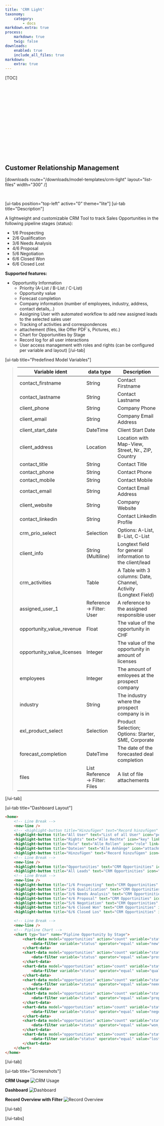```yaml
---
title: 'CRM Light'
taxonomy:
    category:
        - docs
markdown.extra: true
process:
    markdown: true
    twig: false
downloads:
    enabled: true
    include_all_files: true
markdown:
    extra: true
---
```


[TOC]


<p class="ui5-icon" style="font-size: 4em;" name="wrench">&#xe114;</p>

<br><br><br><br>

## Customer Relationship Management

[downloads route="/downloads/model-templates/crm-light" layout="list-files" width="300" /]

<br>


[ui-tabs position="top-left" active="0" theme="lite"]
[ui-tab title="Description"]

A lightweight and customizable CRM Tool to track Sales Opportunities in the following pipeline stages (status):
- 1/6 Prospecting
- 2/6 Qualification
- 3/6 Needs Analysis
- 4/6 Proposal
- 5/6 Negotiation
- 6/6 Closed Won
- 6/6 Closed Lost

**Supported features:**
- Opportunitiy Information
    - Priority (A-List / B-List / C-List)
    - Opportunity value
    - Forecast completion
    - Company information (number of employees, industry, address, contact details,..)
    - Assigning User with automated workflow to add new assigned leads to the selected sales user
    - Tracking of activities and correspondences
    - attachement (files, like Offer PDF`s, Pictures, etc.)
    - Chart for Opportunities by Stage
    - Record log for all user interactions
    - User access management with roles and rights (can be configured per variable and layout)
[/ui-tab]

[ui-tab title="Predefined Model Variables"]
> | Variable ident     | data type                       | Description
> |--------------------|---------------------------------|-----------------------------------------------------------------------|
> | contact_firstname          | String                          | Contact Firstname
> | contact_lastname           | String                          | Contact Lastname
> | client_phone               | String                          | Company Phone
> | client_email               | String                          | Company Email Address
> | client_start_date          | DateTime                        | Client Start Date
> | client_address             | Location                        | Location with Map-View, Street, Nr., ZIP, Country
> | contact_title              | String                          | Contact Title
> | contact_phone              | String                          | Contact Phone
> | contact_mobile             | String                          | Contact Mobile
> | contact_email              | String                          | Contact Email Address
> | client_website             | String                          | Company Website
> | contact_linkedin           | String                          | Contact LinkedIn Profile
> | crm_prio_select            | Selection                       | Options: A-List, B-List, C-List
> | client_info                | String (Multiline)              | Longtext field for general information to the client/lead
> | crm_activities             | Table                           | A Table with 3 columns: Date, Channel, Activity (Longtext Field)
> | assigned_user_1            | Reference -> Filter: User       | A reference to the assigned responsible user
> | opportunity_value_revenue  | Float                           | The value of the opportunity in CHF
> | opportunity_value_licenses | Integer                         | The value of the opportunity in amount of licenses
> | employees                  | Integer                         | The amount of emloyees at the prospect company
> | industry                   | String                          | The industry where the prospect company is in
> | exl_product_select         | Selection                       | Product Selection; Options: Starter, SME, Corporate
> | forecast_completion        | DateTime                        | The date of the forecasted deal completion
> | files                      | List Reference -> Filter: Files | A list of file attachements
[/ui-tab]

[ui-tab title="Dashboard Layout"]
```html
<home>
    <!-- Line Break -->
    <new-line />    
    <!-- <highlight-button title="Hinzufügen" text="Record hinzufügen" icon="add" link="#/search/add" /> -->
    <highlight-button title="All User" text="List of all User" icon="person-placeholder" link="#/search?lang=en&query=&offset=0&model=user" />
    <highlight-button title="Rights" text="Alle Rechte" icon="key" link="#/search?lang=en&query=&model=right&status=&view=List&print=false&tab=" />
    <highlight-button title="Role" text="Alle Rollen" icon="role" link="#/search?lang=en&query=&model=role&status=&view=List&print=false&tab=" />
    <highlight-button title="Dateien" text="Alle Anhänge" icon="attachment-photo" link="#/search?lang=en&query=&offset=0&model=file" />
    <highlight-button title="Hinzufügen" text="Record hinzufügen" icon="add" link="#/search?lang=en&query=&offset=0&model=maintenance_request&add=maintenance_request" />
    <!-- Line Break -->
    <new-line />
    <highlight-button title="Opportunities" text="CRM Opportinities" icon="crm-sales" link="#/search?lang=en&query=&model=opportunities&status=&view=List&print=false&tab=" />
    <highlight-button title="All Leads" text="CRM Opportinities" icon="group-2" link="#/search?lang=en&query=&model=opportunities&status=&view=Table&print=false&tab=&cols=name+status+crm_prio_select+assigned_user_1+" />
    <!-- Line Break -->
    <new-line />    
    <highlight-button title="1/6 Prospecting" text="CRM Opportinities" icon="sys-find" link="#/search?lang=en&query=&model=opportunities&status=prospecting%2C+&view=Table&print=false&tab=&cols=name+status+crm_prio_select+assigned_user_1+" />
    <highlight-button title="2/6 Qualification" text="CRM Opportinities" icon="sys-find" link="#/search?lang=en&query=&model=opportunities&status=qualification%2C+&view=Table&print=false&tab=&cols=name+status+crm_prio_select+assigned_user_1+" />
    <highlight-button title="3/6 Needs Analysis" text="CRM Opportinities" icon="tools-opportunity" link="#/search?lang=en&query=&model=opportunities&status=needs_analysis%2C+&view=Table&print=false&tab=&cols=name+status+crm_prio_select+assigned_user_1+" />
    <highlight-button title="4/6 Proposal" text="CRM Opportinities" icon="sales-document" link="#/search?lang=en&query=&model=opportunities&status=proposal%2C+&view=Table&print=false&tab=&cols=name+status+crm_prio_select+assigned_user_1+" />
    <highlight-button title="5/6 Negotiation" text="CRM Opportinities" icon="discussion-2" link="#/search?lang=en&query=&model=opportunities&status=negotiation%2C+&view=Table&print=false&tab=&cols=name+status+crm_prio_select+assigned_user_1+" />
    <highlight-button title="6/6 Closed Won" text="CRM Opportinities" icon="competitor" link="#/search?lang=en&query=&model=opportunities&status=won_closed%2C+&view=Table&print=false&tab=&cols=name+status+crm_prio_select+assigned_user_1+" />
    <highlight-button title="6/6 Closed Los" text="CRM Opportinities" icon="sys-cancel" link="#/search?lang=en&query=&model=opportunities&status=lost_closed%2C+&view=Table&print=false&tab=&cols=name+status+crm_prio_select+assigned_user_1+" />

    <!-- Line Break -->
    <new-line />   
    <!-- Pipline Chart -->
    <chart typ="bar" name="Pipline Opportunity by Stage">
        <chart-data model="opportunities" action="count" variable="status" group_by="ident" name="New">
            <data-filter variable="status" operator="equal" value="new" />
        </chart-data>
        <chart-data model="opportunities" action="count" variable="status" group_by="ident" name="1/6 Prospecting">
            <data-filter variable="status" operator="equal" value="prospecting" />
        </chart-data>
        <chart-data model="opportunities" action="count" variable="status" group_by="ident" name="2/6 Qualification">
            <data-filter variable="status" operator="equal" value="qualification" />
        </chart-data>
        <chart-data model="opportunities" action="count" variable="status" group_by="ident" name="3/6 Needs Analysis">
            <data-filter variable="status" operator="equal" value="needs_analysis" />
        </chart-data>
        <chart-data model="opportunities" action="count" variable="status" group_by="ident" name="4/6 Proposal">
            <data-filter variable="status" operator="equal" value="proposal" />
        </chart-data>
        <chart-data model="opportunities" action="count" variable="status" group_by="ident" name="5/6 Negotiation">
            <data-filter variable="status" operator="equal" value="negotiation" />
        </chart-data>
        <chart-data model="opportunities" action="count" variable="status" group_by="ident" name="6/6 Closed Won">
            <data-filter variable="status" operator="equal" value="won_closed" />
        </chart-data>
        <chart-data model="opportunities" action="count" variable="status" group_by="ident" name="6/6 Closed Lost">
            <data-filter variable="status" operator="equal" value="lost_closed" />
        </chart-data>
    </chart>
</home>
```
[/ui-tab]

[ui-tab title="Screenshots"]

**CRM Usage**
![CRM Usage](crm_capture.gif?resize=600&classes=left)

**Dashboard**
![Dashboard](crm_dashboard.png?resize=600&classes=left)

**Record Overview with Filter**
![Record Overview](crm_overview.png?resize=600&classes=left)

[/ui-tab]

[/ui-tabs]

<footer>
    <link rel="stylesheet" type="text/css" href="https://ui5.sap.com/resources/sap/ui/core/themes/base/SAP-icons.css">
    <style>
      .laptop::before {
        font-family: SAP-icons;
        content: "\e027";
      }
      .accelerated::before {
        font-family: SAP-icons;
        content: "\e0e0";
      }
      @font-face {
      font-family: "ui5-icon-font";
      src: url(https://docs.exolynk.com/cdn/SAP-icons.ttf) format("truetype");
      }
      p.ui5-icon { 
      font-family: "ui5-icon-font";
    }
    </style>
</footer>